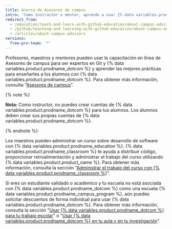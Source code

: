 ```yaml
---
title: Acerca de Asesores de campus
intro: 'Como instructor o mentor, aprende a usar {% data variables.product.prodname_dotcom %} en tu escuela con el soporte técnico y la capacitación de Asesores de campus.'
redirect_from:
  - /education/teach-and-learn-with-github-education/about-campus-advisors
  - /github/teaching-and-learning-with-github-education/about-campus-advisors
  - /articles/about-campus-advisors
versions:
  free-pro-team: '*'
---
```


Profesores, maestros y mentores pueden usar la capacitación en línea de Asesores de campus para ser expertos en Git y {% data variables.product.prodname_dotcom %} y aprender las mejores prácticas para enseñarles a los alumnos con {% data variables.product.prodname_dotcom %}.  Para obtener más información, consulta "[Asesores de campus](https://education.github.com/teachers/advisors)".

{% note %}

**Nota:** Como instructor, no puedes crear cuentas de {% data variables.product.prodname_dotcom %} para tus alumnos. Los alumnos deben crear sus propias cuentas de {% data variables.product.prodname_dotcom %}.

{% endnote %}

Los maestros pueden administrar un curso sobre desarrollo de software con {% data variables.product.prodname_education %}. {% data variables.product.prodname_classroom %} te ayuda a distribuir código, proporcionar retroalimentación y administrar el trabajo del curso utilizando {% data variables.product.product_name %}. Para obtener más información, consulta la sección "[Administrar el trabajo del curso con {% data variables.product.prodname_classroom %}](/education/manage-coursework-with-github-classroom)".

Si eres un estudiante validado o académico y tu escuela no está asociada con {% data variables.product.prodname_dotcom %} como una escuela {% data variables.product.prodname_campus_program %}, aún puedes solicitar descuentos de forma individual para usar {% data variables.product.prodname_dotcom %}. Para obtener más información, consulta la sección "[Usar {% data variables.product.prodname_dotcom %} para tu trabajo escolar](/education/teach-and-learn-with-github-education/use-github-for-your-schoolwork)" o "[Usar {% data variables.product.prodname_dotcom %} en tu aula y en tu investigación](/education/teach-and-learn-with-github-education/use-github-in-your-classroom-and-research/)".
